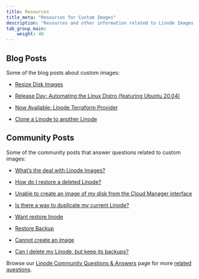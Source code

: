 ```yaml
---
title: Resources
title_meta: "Resources for Custom Images"
description: "Resources and other information related to Linode Images including blog posts and community posts."
tab_group_main:
    weight: 40
---
```


## Blog Posts

Some of the blog posts about custom images:

- [Resize Disk Images](https://www.linode.com/blog/linode/resize-disk-images/)

- [Release Day: Automating the Linux Distro (featuring Ubuntu 20.04)](https://www.linode.com/blog/linux/release-day-automating-the-linux-distro-featuring-ubuntu-20-04/)

- [Now Available: Linode Terraform Provider](https://www.linode.com/blog/devops/now-available-linode-terraform-provider/)

- [Clone a Linode to another Linode](https://www.linode.com/blog/linode/clone-a-linode-to-another-linode/)

## Community Posts

Some of the community posts that answer questions related to custom images:

- [What’s the deal with Linode Images?](https://www.linode.com/community/questions/17805/whats-the-deal-with-linode-images)

- [How do I restore a deleted Linode?](https://www.linode.com/community/questions/17441/how-do-i-restore-a-deleted-linode)

- [Unable to create an image of my disk from the Cloud Manager interface](https://www.linode.com/community/questions/17929/unable-to-create-an-image-of-my-disk-from-the-cloud-manager-interface)

- [Is there a way to duplicate my current Linode?](https://www.linode.com/community/questions/20100/is-there-a-way-to-duplicate-my-current-linode)

- [Want restore linode](https://www.linode.com/community/questions/18865/want-restore-linode)

- [Restore Backup](https://www.linode.com/community/questions/18290/restore-backup)

- [Cannot create an image](https://www.linode.com/community/questions/20205/cannot-create-an-image)

- [Can I delete my Linode, but keep its backups?](https://www.linode.com/community/questions/19148/can-i-delete-my-linode-but-keep-its-backups)

Browse our [Linode Community Questions & Answers](https://www.linode.com/community/questions/) page for more [related questions](https://www.linode.com/community/questions/search?query=images).